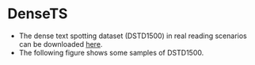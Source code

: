 # DenseTS

- The dense text spotting dataset (DSTD1500) in real reading scenarios can be downloaded [here](https://drive.google.com/file/d/1qajTH8h7BZaqdeKvzYQeRskRVNvLzldp/view?usp=drive_link).
- The following figure shows some samples of DSTD1500.
<!-- <img src="https://github.com/unxiaohao/DenseTS/blob/main/dataset_fig_small.png" style="zoom: 15%;" /> -->
